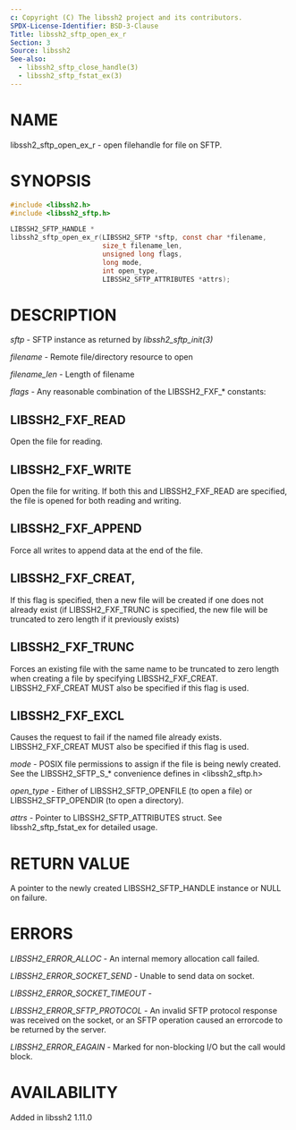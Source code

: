 ```yaml
---
c: Copyright (C) The libssh2 project and its contributors.
SPDX-License-Identifier: BSD-3-Clause
Title: libssh2_sftp_open_ex_r
Section: 3
Source: libssh2
See-also:
  - libssh2_sftp_close_handle(3)
  - libssh2_sftp_fstat_ex(3)
---
```


# NAME

libssh2_sftp_open_ex_r - open filehandle for file on SFTP.

# SYNOPSIS

~~~c
#include <libssh2.h>
#include <libssh2_sftp.h>

LIBSSH2_SFTP_HANDLE *
libssh2_sftp_open_ex_r(LIBSSH2_SFTP *sftp, const char *filename,
                       size_t filename_len,
                       unsigned long flags,
                       long mode,
                       int open_type,
                       LIBSSH2_SFTP_ATTRIBUTES *attrs);
~~~

# DESCRIPTION

*sftp* - SFTP instance as returned by *libssh2_sftp_init(3)*

*filename* - Remote file/directory resource to open

*filename_len* - Length of filename

*flags* - Any reasonable combination of the LIBSSH2_FXF_* constants:

## LIBSSH2_FXF_READ

Open the file for reading.

## LIBSSH2_FXF_WRITE

Open the file for writing. If both this and LIBSSH2_FXF_READ are specified,
the file is opened for both reading and writing.

## LIBSSH2_FXF_APPEND

Force all writes to append data at the end of the file.

## LIBSSH2_FXF_CREAT,

If this flag is specified, then a new file will be created if one does not
already exist (if LIBSSH2_FXF_TRUNC is specified, the new file will be
truncated to zero length if it previously exists)

## LIBSSH2_FXF_TRUNC

Forces an existing file with the same name to be truncated to zero length when
creating a file by specifying LIBSSH2_FXF_CREAT. LIBSSH2_FXF_CREAT MUST also
be specified if this flag is used.

## LIBSSH2_FXF_EXCL

Causes the request to fail if the named file already exists.
LIBSSH2_FXF_CREAT MUST also be specified if this flag is used.

*mode* - POSIX file permissions to assign if the file is being newly
created. See the LIBSSH2_SFTP_S_* convenience defines in <libssh2_sftp.h>

*open_type* - Either of LIBSSH2_SFTP_OPENFILE (to open a file) or
LIBSSH2_SFTP_OPENDIR (to open a directory).

*attrs* - Pointer to LIBSSH2_SFTP_ATTRIBUTES struct. See
libssh2_sftp_fstat_ex for detailed usage.


# RETURN VALUE

A pointer to the newly created LIBSSH2_SFTP_HANDLE instance or NULL on
failure.

# ERRORS

*LIBSSH2_ERROR_ALLOC* - An internal memory allocation call failed.

*LIBSSH2_ERROR_SOCKET_SEND* - Unable to send data on socket.

*LIBSSH2_ERROR_SOCKET_TIMEOUT* -

*LIBSSH2_ERROR_SFTP_PROTOCOL* - An invalid SFTP protocol response was
received on the socket, or an SFTP operation caused an errorcode to be
returned by the server.

*LIBSSH2_ERROR_EAGAIN* - Marked for non-blocking I/O but the call would
block.

# AVAILABILITY

Added in libssh2 1.11.0
